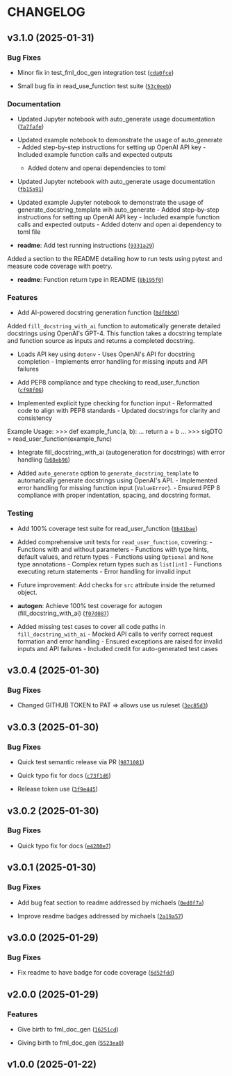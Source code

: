 # CHANGELOG


## v3.1.0 (2025-01-31)

### Bug Fixes

- Minor fix in test_fml_doc_gen integration test
  ([`cda0fce`](https://github.com/UBC-MDS/fml_doc_gen/commit/cda0fceec667a15b4a6959469fcacfa8593a7101))

- Small bug fix in read_use_function test suite
  ([`53c0eeb`](https://github.com/UBC-MDS/fml_doc_gen/commit/53c0eebfe5db1cf7f5a1e1e40f9d62d178eba17e))

### Documentation

- Updated Jupyter notebook with auto_generate usage documentation
  ([`7a7fafe`](https://github.com/UBC-MDS/fml_doc_gen/commit/7a7fafe494b76e0011a3483f007d11478e6d7deb))

- Updated example notebook to demonstrate the usage of auto_generate - Added step-by-step
  instructions for setting up OpenAI API key - Included example function calls and expected outputs
  - Added dotenv and openai dependencies to toml

- Updated Jupyter notebook with auto_generate usage documentation
  ([`fb15a91`](https://github.com/UBC-MDS/fml_doc_gen/commit/fb15a915929fc13df0661c8007f1a95fa95a86a2))

- Updated example Jupyter notebook to demonstrate the usage of generate_docstring_template wih
  auto_generate - Added step-by-step instructions for setting up OpenAI API key - Included example
  function calls and expected outputs - Added dotenv and open ai dependency to toml file

- **readme**: Add test running instructions
  ([`9331a29`](https://github.com/UBC-MDS/fml_doc_gen/commit/9331a29e72c580b85cd670a685da90a369501aaf))

Added a section to the README detailing how to run tests using pytest and measure code coverage with
  poetry.

- **readme**: Function return type in README
  ([`8b195f0`](https://github.com/UBC-MDS/fml_doc_gen/commit/8b195f0477c885deb6b34b953553c372c8a2fd42))

### Features

- Add AI-powered docstring generation function
  ([`8df0b50`](https://github.com/UBC-MDS/fml_doc_gen/commit/8df0b50d426b534ed241485658caf6976f7bbff1))

Added `fill_docstring_with_ai` function to automatically generate detailed docstrings using OpenAI's
  GPT-4. This function takes a docstring template and function source as inputs and returns a
  completed docstring.

- Loads API key using `dotenv` - Uses OpenAI's API for docstring completion - Implements error
  handling for missing inputs and API failures

- Add PEP8 compliance and type checking to read_user_function
  ([`cf98f06`](https://github.com/UBC-MDS/fml_doc_gen/commit/cf98f061f96a7f471ebf93de32b807ce898a4245))

- Implemented explicit type checking for function input - Reformatted code to align with PEP8
  standards - Updated docstrings for clarity and consistency

Example Usage: >>> def example_func(a, b): ... return a + b ... >>> sigDTO =
  read_user_function(example_func)

- Integrate fill_docstring_with_ai (autogeneration for docstrings) with error handling
  ([`b68eb96`](https://github.com/UBC-MDS/fml_doc_gen/commit/b68eb96977a51b02c4b8b447cf95966d73bb5f89))

- Added `auto_generate` option to `generate_docstring_template` to automatically generate docstrings
  using OpenAI's API. - Implemented error handling for missing function input (`ValueError`). -
  Ensured PEP 8 compliance with proper indentation, spacing, and docstring format.

### Testing

- Add 100% coverage test suite for read_user_function
  ([`8b41bae`](https://github.com/UBC-MDS/fml_doc_gen/commit/8b41baec5e722a9757a6e2390387f90fbe92b3d2))

- Added comprehensive unit tests for `read_user_function`, covering: - Functions with and without
  parameters - Functions with type hints, default values, and return types - Functions using
  `Optional` and `None` type annotations - Complex return types such as `list[int]` - Functions
  executing return statements - Error handling for invalid input

- Future improvement: Add checks for `src` attribute inside the returned object.

- **autogen**: Achieve 100% test coverage for autogen (fill_docstring_with_ai)
  ([`f07d087`](https://github.com/UBC-MDS/fml_doc_gen/commit/f07d087d872fb87c26c2ad4ddcaddfb0adca32d2))

- Added missing test cases to cover all code paths in `fill_docstring_with_ai` - Mocked API calls to
  verify correct request formation and error handling - Ensured exceptions are raised for invalid
  inputs and API failures - Included credit for auto-generated test cases


## v3.0.4 (2025-01-30)

### Bug Fixes

- Changed GITHUB TOKEN to PAT => allows use us ruleset
  ([`3ec85d3`](https://github.com/UBC-MDS/fml_doc_gen/commit/3ec85d3b1144325b6109f41249f92236a9662412))


## v3.0.3 (2025-01-30)

### Bug Fixes

- Quick test semantic release via PR
  ([`9871081`](https://github.com/UBC-MDS/fml_doc_gen/commit/9871081492f7775ffdda9aec51d67f38fdce70b4))

- Quick typo fix for docs
  ([`c73f1d6`](https://github.com/UBC-MDS/fml_doc_gen/commit/c73f1d6d5f626d9c1f3f82928e38966e200a7811))

- Release token use
  ([`3f9e445`](https://github.com/UBC-MDS/fml_doc_gen/commit/3f9e4458428be1df92456d3fd7effc5cdd75cf7c))


## v3.0.2 (2025-01-30)

### Bug Fixes

- Quick typo fix for docs
  ([`e4280e7`](https://github.com/UBC-MDS/fml_doc_gen/commit/e4280e723d3bd424e50e069c143b6fbb5a9a43ed))


## v3.0.1 (2025-01-30)

### Bug Fixes

- Add bug feat section to readme addressed by michaels
  ([`0ed8f7a`](https://github.com/UBC-MDS/fml_doc_gen/commit/0ed8f7a2338df5633c5a9448cbedd7c49e2fe19a))

- Improve readme badges addressed by michaels
  ([`2a19a57`](https://github.com/UBC-MDS/fml_doc_gen/commit/2a19a574d355f1a3cfe6de9d2fdd5d63ae7e1f3d))


## v3.0.0 (2025-01-29)

### Bug Fixes

- Fix readme to have badge for code coverage
  ([`6d52fdd`](https://github.com/UBC-MDS/fml_doc_gen/commit/6d52fdd57778f2b33c9d4006b041d57ec9c17047))


## v2.0.0 (2025-01-29)

### Features

- Give birth to fml_doc_gen
  ([`16251cd`](https://github.com/UBC-MDS/fml_doc_gen/commit/16251cd7a22f6cfc9029bac93015260f982e53e4))

- Giving birth to fml_doc_gen
  ([`5523ea0`](https://github.com/UBC-MDS/fml_doc_gen/commit/5523ea005a0c1ee82d0e64a19c89ac4a4aab200f))


## v1.0.0 (2025-01-22)
